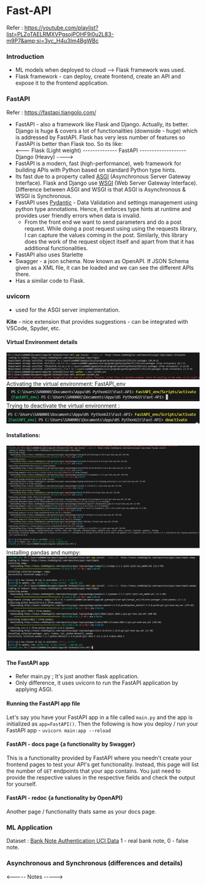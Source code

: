 # Fast-API
Refer : https://youtube.com/playlist?list=PLZoTAELRMXVPgsojPOHF9i0u2L83-m9P7&amp;si=3yc_H4u3Im4BgWBc

### Introduction
* ML models when deployed to cloud --> Flask framework was used. 
* Flask framework - can deploy, create frontend, create an API and expose it to the frontend application.

### FastAPI
Refer : https://fastapi.tiangolo.com/

* FastAPI - also a framework like Flask and Django. Actually, its better. Django is huge & covers a lot of functionalities (downside - huge) which is addressed by FastAPI. Flask has very less number of features so FastAPI is better than Flask too. So its like: <br>
<--- Flask (Light weight) -------------- FastAPI ------------------- Django (Heavy) ----> <br>
* FastAPI is a modern, fast (high-performance), web framework for building APIs with Python based on standard Python type hints.
* Its fast due to a property called [ASGI](https://asgi.readthedocs.io/en/latest/) (Asynchronous Server Gateway Interface). Flask and Django use [WSGI](https://wsgi.readthedocs.io/en/latest/what.html) (Web Server Gateway Interface). Difference between ASGI and WSGI is that ASGI is Asynchronous & WSGI is Synchronous. 
* FastAPI uses [Pydantic](https://docs.pydantic.dev/latest/) - Data Validation and settings management using python type annotations. Hence, it enforces type hints at runtime and provides user friendly errors when data is invalid.
    - From the front end we want to send parameters and do a post request. While doing a post request using using the requests library, I can capture the values coming in the post. Similarly, this library does the work of the request object itself and apart from that it has additional functionalities. 
* FastAPI also uses Starlette
* Swagger - a json schema. Now known as OpenAPI. If JSON Schema given as a XML file, it can be loaded and we can see the different APIs there. 
* Has a similar code to Flask.

### uvicorn
* used for the ASGI server implementation.

<b>Kite</b> - nice extension that provides suggestions - can be integrated with VSCode, Spyder, etc.

#### Virtual Environment details
![alt text](image.png) <br>
Activating the virtual environment: FastAPI_env
![alt text](image-1.png) <br>
Trying to deactivate the virtual environment :
![alt text](image-2.png)

#### Installations:
![alt text](image-3.png) <br>
Installing pandas and numpy: 
![alt text](image-4.png) <br>

#### The FastAPI app 
* Refer main.py ; It's just another flask application.
* Only difference, it uses uvicorn to run the FastAPI application by applying ASGI.

#### Running the FastAPI app file
Let's say you have your FastAPI app in a file called `main.py` and the app is initialized as  `app=FastAPI()`. Then the following is how you deploy / run your FastAPI app -
`uvicorn main:app --reload`

#### FastAPI - docs page {a functionality by Swagger}
This is a functionality provided by FastAPI where you needn't create your frontend pages to test your API's get functionality. Instead, this page will list the number of `GET` endpoints that your app contains. You just need to provide the respective values in the respective fields and check the output for yourself. 

#### FastAPI - redoc {a functionality by OpenAPI}
Another page / functionality thats same as your docs page. 

### ML Application
Dataset : [Bank Note Authentication UCI Data](https://www.kaggle.com/datasets/ritesaluja/bank-note-authentication-uci-data)
1 - real bank note, 0 - false note. 



### Asynchronous and Synchronous (differences and details)

<----- Notes ----->

